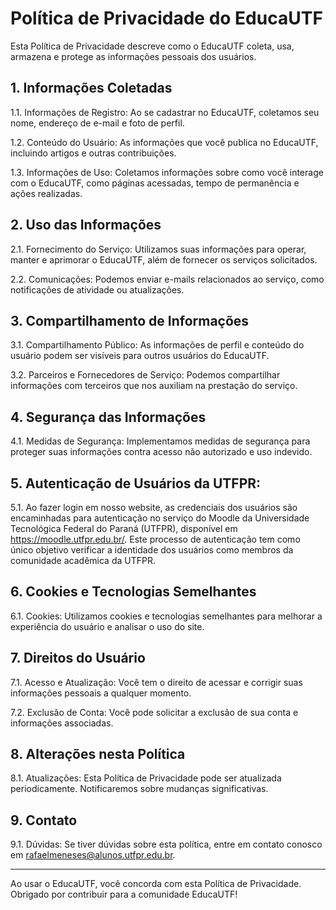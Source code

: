 # Política de Privacidade do EducaUTF

Esta Política de Privacidade descreve como o EducaUTF coleta, usa, armazena e protege as informações pessoais dos usuários.

## 1. Informações Coletadas

1.1. Informações de Registro: Ao se cadastrar no EducaUTF, coletamos seu nome, endereço de e-mail e foto de perfil.

1.2. Conteúdo do Usuário: As informações que você publica no EducaUTF, incluindo artigos e outras contribuições.

1.3. Informações de Uso: Coletamos informações sobre como você interage com o EducaUTF, como páginas acessadas, tempo de permanência e ações realizadas.

## 2. Uso das Informações

2.1. Fornecimento do Serviço: Utilizamos suas informações para operar, manter e aprimorar o EducaUTF, além de fornecer os serviços solicitados.

2.2. Comunicações: Podemos enviar e-mails relacionados ao serviço, como notificações de atividade ou atualizações.

## 3. Compartilhamento de Informações

3.1. Compartilhamento Público: As informações de perfil e conteúdo do usuário podem ser visíveis para outros usuários do EducaUTF.

3.2. Parceiros e Fornecedores de Serviço: Podemos compartilhar informações com terceiros que nos auxiliam na prestação do serviço.

## 4. Segurança das Informações

4.1. Medidas de Segurança: Implementamos medidas de segurança para proteger suas informações contra acesso não autorizado e uso indevido.

## 5. Autenticação de Usuários da UTFPR:

5.1. Ao fazer login em nosso website, as credenciais dos usuários são encaminhadas para autenticação no serviço do Moodle da Universidade Tecnológica Federal do Paraná (UTFPR), disponível em https://moodle.utfpr.edu.br/. Este processo de autenticação tem como único objetivo verificar a identidade dos usuários como membros da comunidade acadêmica da UTFPR.

## 6. Cookies e Tecnologias Semelhantes

6.1. Cookies: Utilizamos cookies e tecnologias semelhantes para melhorar a experiência do usuário e analisar o uso do site.

## 7. Direitos do Usuário

7.1. Acesso e Atualização: Você tem o direito de acessar e corrigir suas informações pessoais a qualquer momento.

7.2. Exclusão de Conta: Você pode solicitar a exclusão de sua conta e informações associadas.

## 8. Alterações nesta Política

8.1. Atualizações: Esta Política de Privacidade pode ser atualizada periodicamente. Notificaremos sobre mudanças significativas.

## 9. Contato

9.1. Dúvidas: Se tiver dúvidas sobre esta política, entre em contato conosco em <rafaelmeneses@alunos.utfpr.edu.br>.

___

Ao usar o EducaUTF, você concorda com esta Política de Privacidade. Obrigado por contribuir para a comunidade EducaUTF!

